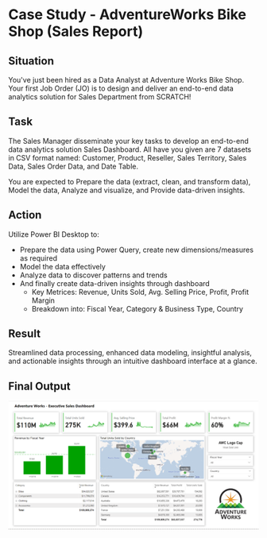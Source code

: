 # Case Study - AdventureWorks Bike Shop (Sales Report)

## Situation
You've just been hired as a Data Analyst at Adventure Works Bike Shop. Your first Job Order (JO) is to design and deliver an end-to-end data analytics solution for Sales Department from SCRATCH!

## Task
The Sales Manager disseminate your key tasks to develop an end-to-end data analytics solution Sales Dashboard. All have you given are 7 datasets in CSV format named: Customer, Product, Reseller, Sales Territory, Sales Data, Sales Order Data, and Date Table.

You are expected to Prepare the data (extract, clean, and transform data), Model the data, Analyze and visualize, and Provide data-driven insights.

## Action
Utilize Power BI Desktop to:
- Prepare the data using Power Query, create new dimensions/measures as required
- Model the data effectively
- Analyze data to discover patterns and trends
- And finally create data-driven insights through dashboard
  - Key Metrices: Revenue, Units Sold, Avg. Selling Price, Profit, Profit Margin
  - Breakdown into: Fiscal Year, Category & Business Type, Country

## Result
Streamlined data processing, enhanced data modeling, insightful analysis, and actionable insights through an intuitive dashboard interface at a glance.

## Final Output
![Alt text](image/report.png)


